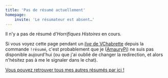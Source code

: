 ```yaml
---
title: 'Pas de résumé actuellement'
homepage:
    invite: 'Le résumateur est absent…'
---
```


Il n'y a pas de résumé d'_Horrifiques Histoires_ en cours.

Si vous voyez cette page pendant un [_live_ de VChabrette](https://twitch.tv/vchabrette) depuis la commande `!résumé`, c'est probablement que je ([AmauryPi](https://www.twitch.tv/amaurypi)) ne suis pas disponible aujourd'hui (ou que j'ai oublié de changer la redirection, et alors n'hésitez pas à me le signaler dans le chat).

[Vous pouvez retrouver tous mes autres résumés par ici !](/horrifiques-histoires)